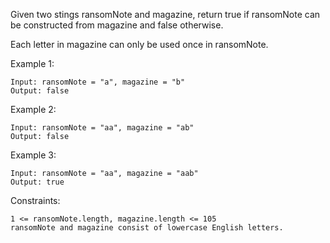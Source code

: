 Given two stings ransomNote and magazine, return true if ransomNote can be constructed from magazine and false otherwise.

Each letter in magazine can only be used once in ransomNote.

 

Example 1:

    Input: ransomNote = "a", magazine = "b"
    Output: false

Example 2:

    Input: ransomNote = "aa", magazine = "ab"
    Output: false

Example 3:

    Input: ransomNote = "aa", magazine = "aab"
    Output: true
 

Constraints:

    1 <= ransomNote.length, magazine.length <= 105
    ransomNote and magazine consist of lowercase English letters.

